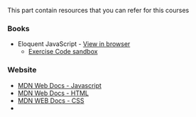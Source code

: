 This part contain resources that you can refer for this courses
### Books
- Eloquent JavaScript - [View in browser](https://eloquentjavascript.net/)
	- [Exercise Code sandbox](https://eloquentjavascript.net/code/)

### Website
- [MDN Web Docs - Javascript](https://developer.mozilla.org/en-US/docs/Web/JavaScript)
- [MDN Web Docs - HTML](https://developer.mozilla.org/en-US/docs/Web/HTML)
- [MDN WEB Docs - CSS](https://developer.mozilla.org/en-US/docs/Web/HTML)
- 